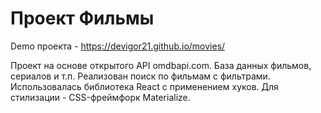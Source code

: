 # Проект Фильмы

Demo проекта - https://devigor21.github.io/movies/

Проект на основе открытого API omdbapi.com. База данных фильмов, сериалов и т.п.
Реализован поиск по фильмам с фильтрами.
Использовалась библиотека React с применением хуков.
Для стилизации - CSS-фреймфорк Materialize.

